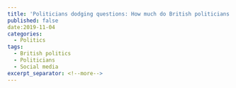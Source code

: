 ```yaml
---
title: 'Politicians dodging questions: How much do British politicians equivocate in online Q&As? An equivocative analysis of British MPs "Ask Me Anything" Q&As on Reddit'
published: false
date:2019-11-04
categories:
  - Politics
tags:
  - British politics
  - Politicians
  - Social media
excerpt_separator: <!--more-->
---
```

